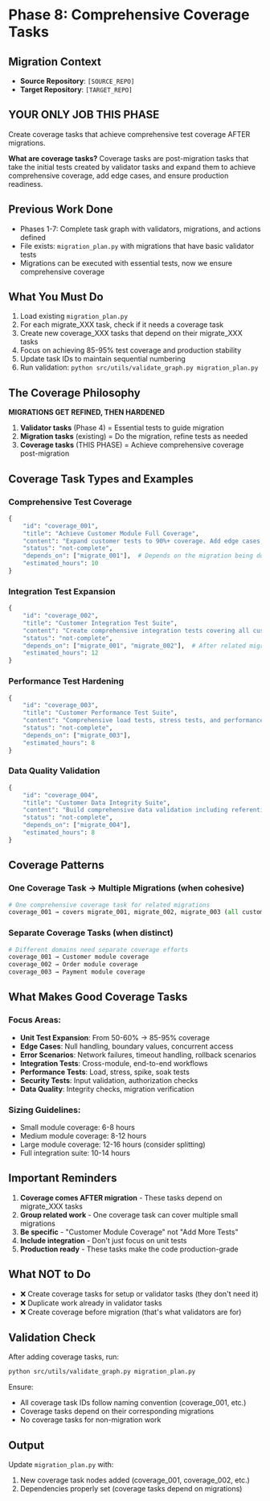 # Phase 8: Comprehensive Coverage Tasks

## Migration Context
- **Source Repository**: `[SOURCE_REPO]`
- **Target Repository**: `[TARGET_REPO]`

## YOUR ONLY JOB THIS PHASE
Create coverage tasks that achieve comprehensive test coverage AFTER migrations.

**What are coverage tasks?**
Coverage tasks are post-migration tasks that take the initial tests created by validator tasks and expand them to achieve comprehensive coverage, add edge cases, and ensure production readiness.

## Previous Work Done
- Phases 1-7: Complete task graph with validators, migrations, and actions defined
- File exists: `migration_plan.py` with migrations that have basic validator tests
- Migrations can be executed with essential tests, now we ensure comprehensive coverage

## What You Must Do
1. Load existing `migration_plan.py`
2. For each migrate_XXX task, check if it needs a coverage task
3. Create new coverage_XXX tasks that depend on their migrate_XXX tasks
4. Focus on achieving 85-95% test coverage and production stability
5. Update task IDs to maintain sequential numbering
6. Run validation: `python src/utils/validate_graph.py migration_plan.py`

## The Coverage Philosophy
**MIGRATIONS GET REFINED, THEN HARDENED**

1. **Validator tasks** (Phase 4) = Essential tests to guide migration
2. **Migration tasks** (existing) = Do the migration, refine tests as needed
3. **Coverage tasks** (THIS PHASE) = Achieve comprehensive coverage post-migration

## Coverage Task Types and Examples

### Comprehensive Test Coverage
```python
{
    "id": "coverage_001",
    "title": "Achieve Customer Module Full Coverage",
    "content": "Expand customer tests to 90%+ coverage. Add edge cases, error scenarios, boundary conditions, and negative tests.",
    "status": "not-complete",
    "depends_on": ["migrate_001"],  # Depends on the migration being done
    "estimated_hours": 10
}
```

### Integration Test Expansion
```python
{
    "id": "coverage_002",
    "title": "Customer Integration Test Suite",
    "content": "Create comprehensive integration tests covering all customer workflows, cross-module interactions, and end-to-end scenarios.",
    "status": "not-complete",
    "depends_on": ["migrate_001", "migrate_002"],  # After related migrations
    "estimated_hours": 12
}
```

### Performance Test Hardening
```python
{
    "id": "coverage_003",
    "title": "Customer Performance Test Suite",
    "content": "Comprehensive load tests, stress tests, and performance regression suite. Establish performance baselines and alerts.",
    "status": "not-complete",
    "depends_on": ["migrate_003"],
    "estimated_hours": 8
}
```

### Data Quality Validation
```python
{
    "id": "coverage_004",
    "title": "Customer Data Integrity Suite",
    "content": "Build comprehensive data validation including referential integrity, constraint validation, and data migration verification.",
    "status": "not-complete",
    "depends_on": ["migrate_004"],
    "estimated_hours": 8
}
```

## Coverage Patterns

### One Coverage Task → Multiple Migrations (when cohesive)
```python
# One comprehensive coverage task for related migrations
coverage_001 → covers migrate_001, migrate_002, migrate_003 (all customer operations)
```

### Separate Coverage Tasks (when distinct)
```python
# Different domains need separate coverage efforts
coverage_001 → Customer module coverage
coverage_002 → Order module coverage  
coverage_003 → Payment module coverage
```

## What Makes Good Coverage Tasks

### Focus Areas:
- **Unit Test Expansion**: From 50-60% → 85-95% coverage
- **Edge Cases**: Null handling, boundary values, concurrent access
- **Error Scenarios**: Network failures, timeout handling, rollback scenarios
- **Integration Tests**: Cross-module, end-to-end workflows
- **Performance Tests**: Load, stress, spike, soak tests
- **Security Tests**: Input validation, authorization checks
- **Data Quality**: Integrity checks, migration verification

### Sizing Guidelines:
- Small module coverage: 6-8 hours
- Medium module coverage: 8-12 hours  
- Large module coverage: 12-16 hours (consider splitting)
- Full integration suite: 10-14 hours

## Important Reminders
1. **Coverage comes AFTER migration** - These tasks depend on migrate_XXX tasks
2. **Group related work** - One coverage task can cover multiple small migrations
3. **Be specific** - "Customer Module Coverage" not "Add More Tests"
4. **Include integration** - Don't just focus on unit tests
5. **Production ready** - These tasks make the code production-grade

## What NOT to Do
- ❌ Create coverage tasks for setup or validator tasks (they don't need it)
- ❌ Duplicate work already in validator tasks
- ❌ Create coverage before migration (that's what validators are for)

## Validation Check
After adding coverage tasks, run:
```bash
python src/utils/validate_graph.py migration_plan.py
```

Ensure:
- All coverage task IDs follow naming convention (coverage_001, etc.)
- Coverage tasks depend on their corresponding migrations
- No coverage tasks for non-migration work

## Output
Update `migration_plan.py` with:
1. New coverage task nodes added (coverage_001, coverage_002, etc.)
2. Dependencies properly set (coverage tasks depend on migrations)
